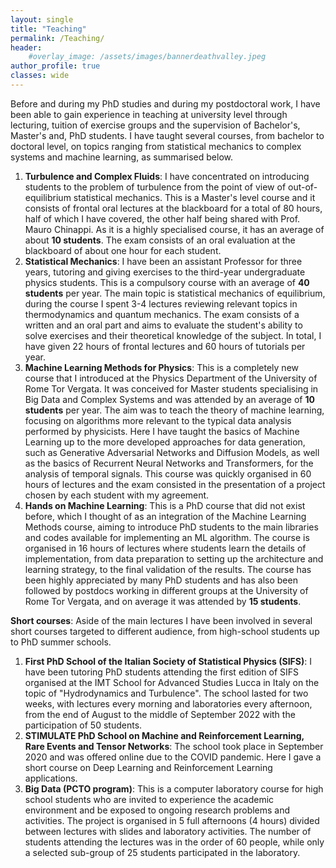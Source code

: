 ```yaml
---
layout: single
title: "Teaching"
permalink: /Teaching/
header:
    #overlay_image: /assets/images/bannerdeathvalley.jpeg
author_profile: true
classes: wide
---
```


Before and during my PhD studies and during my postdoctoral work, I have been able to gain experience in teaching at university level through lecturing, tuition of exercise groups and the supervision of Bachelor's, Master's and, PhD students. I have taught several courses, from bachelor to doctoral level, on topics ranging from statistical mechanics to complex systems and machine learning, as summarised below.

1) **Turbulence and Complex Fluids**: I have concentrated on introducing students to the problem of turbulence from the point of view of out-of-equilibrium statistical mechanics. This is a Master's level course and it consists of frontal oral lectures at the blackboard for a total of 80 hours, half of which I have covered, the other half being shared with Prof. Mauro Chinappi. As it is a highly specialised course, it has an average of about **10 students**. The exam consists of an oral evaluation at the blackboard of about one hour for each student.
2) **Statistical Mechanics**: I have been an assistant Professor for three years, tutoring and giving exercises to the third-year undergraduate physics students. This is a compulsory course with an average of **40 students** per year. The main topic is statistical mechanics of equilibrium, during the course I spent 3-4 lectures reviewing relevant topics in thermodynamics and quantum mechanics. The exam consists of a written and an oral part and aims to evaluate the student's ability to solve exercises and their theoretical knowledge of the subject. In total, I have given 22 hours of frontal lectures and 60 hours of tutorials per year.
3)	**Machine Learning Methods for Physics**: This is a completely new course that I introduced at the Physics Department of the University of Rome Tor Vergata. It was conceived for Master students specialising in Big Data and Complex Systems and was attended by an average of **10 students** per year. The aim was to teach the theory of machine learning, focusing on algorithms more relevant to the typical data analysis performed by physicists. Here I have taught the basics of Machine Learning up to the more developed approaches for data generation, such as Generative Adversarial Networks and Diffusion Models, as well as the basics of Recurrent Neural Networks and Transformers, for the analysis of temporal signals. This course was quickly organised in 60 hours of lectures and the exam consisted in the presentation of a project chosen by each student with my agreement.
4)	**Hands on Machine Learning**: This is a PhD course that did not exist before, which I thought of as an integration of the Machine Learning Methods course, aiming to introduce PhD students to the main libraries and codes available for implementing an ML algorithm. The course is organised in 16 hours of lectures where students learn the details of implementation, from data preparation to setting up the architecture and learning strategy, to the final validation of the results. The course has been highly appreciated by many PhD students and has also been followed by postdocs working in different groups at the University of Rome Tor Vergata, and on average it was attended by **15 students**.


**Short courses**: Aside of the main lectures I have been involved in several short courses targeted to different audience, from high-school students up to PhD summer schools.

1)	**First PhD School of the Italian Society of Statistical Physics (SIFS)**: I have been tutoring PhD students attending the first edition of SIFS organised at the IMT School for Advanced Studies Lucca in Italy on the topic of "Hydrodynamics and Turbulence". The school lasted for two weeks, with lectures every morning and laboratories every afternoon, from the end of August to the middle of September 2022 with the participation of 50 students. 
2)	**STIMULATE PhD School on Machine and Reinforcement Learning, Rare Events and Tensor Networks**: The school took place in September 2020 and was offered online due to the COVID pandemic. Here I gave a short course on Deep Learning and Reinforcement Learning applications.
3)	**Big Data (PCTO program)**: This is a computer laboratory course for high school students who are invited to experience the academic environment and be exposed to ongoing research problems and activities. The project is organised in 5 full afternoons (4 hours) divided between lectures with slides and laboratory activities. The number of students attending the lectures was in the order of 60 people, while only a selected sub-group of 25 students participated in the laboratory.
